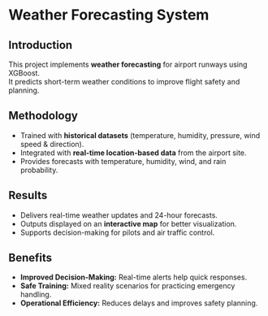 # Weather Forecasting System

## Introduction
This project implements **weather forecasting** for airport runways using XGBoost.  
It predicts short-term weather conditions to improve flight safety and planning.

## Methodology
- Trained with **historical datasets** (temperature, humidity, pressure, wind speed & direction).  
- Integrated with **real-time location-based data** from the airport site.  
- Provides forecasts with temperature, humidity, wind, and rain probability.  

## Results
- Delivers real-time weather updates and 24-hour forecasts.  
- Outputs displayed on an **interactive map** for better visualization.  
- Supports decision-making for pilots and air traffic control.  

## Benefits
- **Improved Decision-Making:** Real-time alerts help quick responses.  
- **Safe Training:** Mixed reality scenarios for practicing emergency handling.  
- **Operational Efficiency:** Reduces delays and improves safety planning.
